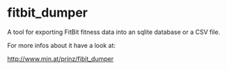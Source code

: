 fitbit_dumper
=============

A tool for exporting FitBit fitness data into an sqlite database or a CSV file.

For more infos about it have a look at:

http://www.min.at/prinz/fibit_dumper
